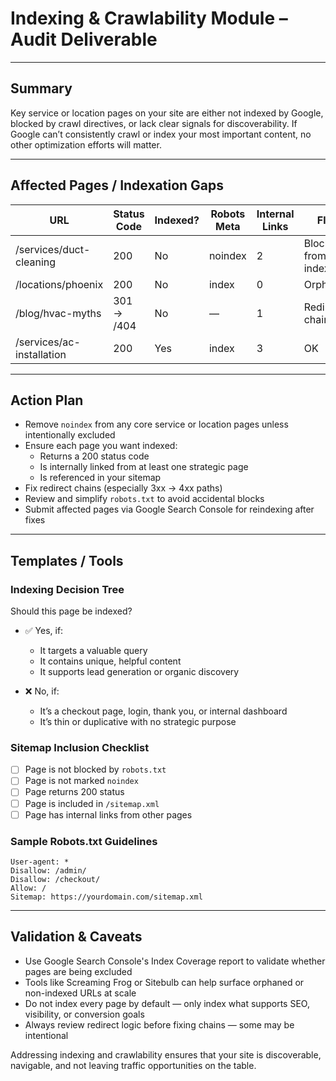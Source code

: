 
# Indexing & Crawlability Module – Audit Deliverable

---

## Summary

Key service or location pages on your site are either not indexed by Google, blocked by crawl directives, or lack clear signals for discoverability. If Google can’t consistently crawl or index your most important content, no other optimization efforts will matter.

---

## Affected Pages / Indexation Gaps

| URL | Status Code | Indexed? | Robots Meta | Internal Links | Flag |
| --- | ----------- | -------- | ------------ | --------------- | ---- |
| /services/duct-cleaning | 200 | No | noindex | 2 | Blocked from index |
| /locations/phoenix | 200 | No | index | 0 | Orphaned |
| /blog/hvac-myths | 301 → /404 | No | — | 1 | Redirect chain |
| /services/ac-installation | 200 | Yes | index | 3 | OK |

---

## Action Plan

- Remove `noindex` from any core service or location pages unless intentionally excluded
- Ensure each page you want indexed:
  - Returns a 200 status code
  - Is internally linked from at least one strategic page
  - Is referenced in your sitemap
- Fix redirect chains (especially 3xx → 4xx paths)
- Review and simplify `robots.txt` to avoid accidental blocks
- Submit affected pages via Google Search Console for reindexing after fixes

---

## Templates / Tools

### Indexing Decision Tree

Should this page be indexed?

- ✅ Yes, if:
  - It targets a valuable query
  - It contains unique, helpful content
  - It supports lead generation or organic discovery

- ❌ No, if:
  - It’s a checkout page, login, thank you, or internal dashboard
  - It’s thin or duplicative with no strategic purpose

### Sitemap Inclusion Checklist

- [ ] Page is not blocked by `robots.txt`
- [ ] Page is not marked `noindex`
- [ ] Page returns 200 status
- [ ] Page is included in `/sitemap.xml`
- [ ] Page has internal links from other pages

### Sample Robots.txt Guidelines

```
User-agent: *
Disallow: /admin/
Disallow: /checkout/
Allow: /
Sitemap: https://yourdomain.com/sitemap.xml
```

---

## Validation & Caveats

- Use Google Search Console's Index Coverage report to validate whether pages are being excluded
- Tools like Screaming Frog or Sitebulb can help surface orphaned or non-indexed URLs at scale
- Do not index every page by default — only index what supports SEO, visibility, or conversion goals
- Always review redirect logic before fixing chains — some may be intentional

Addressing indexing and crawlability ensures that your site is discoverable, navigable, and not leaving traffic opportunities on the table.
